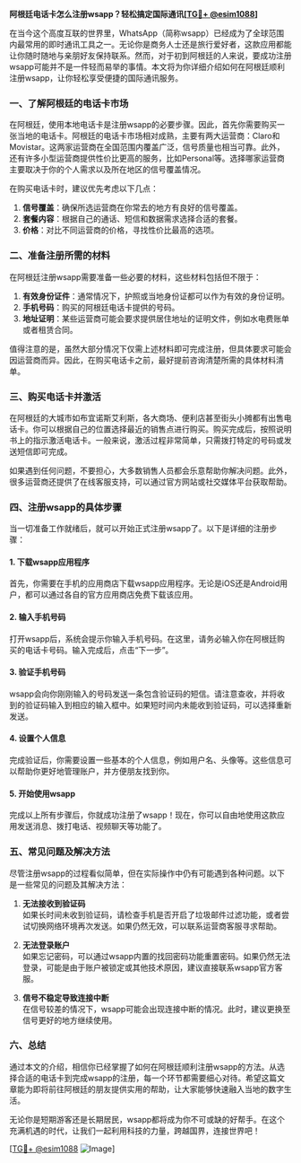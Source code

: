 **阿根廷电话卡怎么注册wsapp？轻松搞定国际通讯[[TG💪+ @esim1088](https://t.me/s/esim1088)]**

在当今这个高度互联的世界里，WhatsApp（简称wsapp）已经成为了全球范围内最常用的即时通讯工具之一。无论你是商务人士还是旅行爱好者，这款应用都能让你随时随地与亲朋好友保持联系。然而，对于初到阿根廷的人来说，要成功注册wsapp可能并不是一件轻而易举的事情。本文将为你详细介绍如何在阿根廷顺利注册wsapp，让你轻松享受便捷的国际通讯服务。

### 一、了解阿根廷的电话卡市场

在阿根廷，使用本地电话卡是注册wsapp的必要步骤。因此，首先你需要购买一张当地的电话卡。阿根廷的电话卡市场相对成熟，主要有两大运营商：Claro和Movistar。这两家运营商在全国范围内覆盖广泛，信号质量也相当可靠。此外，还有许多小型运营商提供性价比更高的服务，比如Personal等。选择哪家运营商主要取决于你的个人需求以及所在地区的信号覆盖情况。

在购买电话卡时，建议优先考虑以下几点：

1. **信号覆盖**：确保所选运营商在你常去的地方有良好的信号覆盖。
2. **套餐内容**：根据自己的通话、短信和数据需求选择合适的套餐。
3. **价格**：对比不同运营商的价格，寻找性价比最高的选项。

### 二、准备注册所需的材料

在阿根廷注册wsapp需要准备一些必要的材料，这些材料包括但不限于：

1. **有效身份证件**：通常情况下，护照或当地身份证都可以作为有效的身份证明。
2. **手机号码**：购买的阿根廷电话卡提供的号码。
3. **地址证明**：某些运营商可能会要求提供居住地址的证明文件，例如水电费账单或者租赁合同。

值得注意的是，虽然大部分情况下仅需上述材料即可完成注册，但具体要求可能会因运营商而异。因此，在购买电话卡之前，最好提前咨询清楚所需的具体材料清单。

### 三、购买电话卡并激活

在阿根廷的大城市如布宜诺斯艾利斯，各大商场、便利店甚至街头小摊都有出售电话卡。你可以根据自己的位置选择最近的销售点进行购买。购买完成后，按照说明书上的指示激活电话卡。一般来说，激活过程非常简单，只需拨打特定的号码或发送短信即可完成。

如果遇到任何问题，不要担心，大多数销售人员都会乐意帮助你解决问题。此外，很多运营商还提供了在线客服支持，可以通过官方网站或社交媒体平台获取帮助。

### 四、注册wsapp的具体步骤

当一切准备工作就绪后，就可以开始正式注册wsapp了。以下是详细的注册步骤：

#### 1. 下载wsapp应用程序

首先，你需要在手机的应用商店下载wsapp应用程序。无论是iOS还是Android用户，都可以通过各自的官方应用商店免费下载该应用。

#### 2. 输入手机号码

打开wsapp后，系统会提示你输入手机号码。在这里，请务必输入你在阿根廷购买的电话卡号码。输入完成后，点击“下一步”。

#### 3. 验证手机号码

wsapp会向你刚刚输入的号码发送一条包含验证码的短信。请注意查收，并将收到的验证码输入到相应的输入框中。如果短时间内未能收到验证码，可以选择重新发送。

#### 4. 设置个人信息

完成验证后，你需要设置一些基本的个人信息，例如用户名、头像等。这些信息可以帮助你更好地管理账户，并方便朋友找到你。

#### 5. 开始使用wsapp

完成以上所有步骤后，你就成功注册了wsapp！现在，你可以自由地使用这款应用发送消息、拨打电话、视频聊天等功能了。

### 五、常见问题及解决方法

尽管注册wsapp的过程看似简单，但在实际操作中仍有可能遇到各种问题。以下是一些常见的问题及其解决方法：

1. **无法接收到验证码**  
   如果长时间未收到验证码，请检查手机是否开启了垃圾邮件过滤功能，或者尝试切换网络环境再次发送。如果仍然无效，可以联系运营商客服寻求帮助。

2. **无法登录账户**  
   如果忘记密码，可以通过wsapp内置的找回密码功能重置密码。如果仍然无法登录，可能是由于账户被锁定或其他技术原因，建议直接联系wsapp官方客服。

3. **信号不稳定导致连接中断**  
   在信号较差的情况下，wsapp可能会出现连接中断的情况。此时，建议更换至信号更好的地方继续使用。

### 六、总结

通过本文的介绍，相信你已经掌握了如何在阿根廷顺利注册wsapp的方法。从选择合适的电话卡到完成wsapp的注册，每一个环节都需要细心对待。希望这篇文章能为即将前往阿根廷的朋友提供实用的帮助，让大家能够快速融入当地的数字生活。

无论你是短期游客还是长期居民，wsapp都将成为你不可或缺的好帮手。在这个充满机遇的时代，让我们一起利用科技的力量，跨越国界，连接世界吧！

[[TG💪+ @esim1088](https://t.me/s/esim1088) ![Image](https://i.postimg.cc/4NQfJmqS/Snipaste-2025-05-13-00-14-12.png)]
